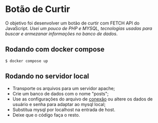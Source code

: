 # Botão de Curtir
O objetivo foi desenvolver um botão de curtir com FETCH API do JavaScript.
*Usei um pouco de PHP e MYSQL, tecnologias usadas para buscar e armezanar informações no banco de dados*. 

## Rodando com docker compose

```
$ docker compose up
```

## Rodando no servidor local

* Transporte os arquivos para um servidor apache;
* Crie um banco de dados com o nome "posts"; 
* Use as configurações do arquivo de [conexão](./conexao.php) ou altere os dados de usuário e senha para adaptar ao mysql local; 
* Substitua mysql por localhost na entrada de host. 
* Deixe que o código faça o resto.

